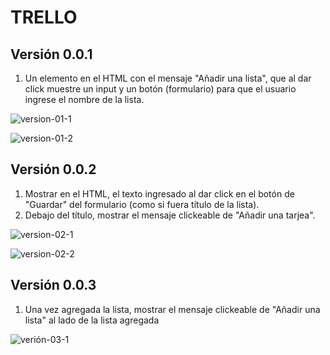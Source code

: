 TRELLO
======

## Versión 0.0.1

1. Un elemento en el HTML con el mensaje "Añadir una lista", que al dar click muestre un input y un botón (formulario) para que el usuario ingrese el nombre de la lista.

![version-01-1](http://3.1m.yt/8z2zoAK.png)

![version-01-2](http://4.1m.yt/sMk7fDn.png)

##  Versión 0.0.2

1. Mostrar en el HTML, el texto ingresado al dar click en el botón de "Guardar" del formulario (como si fuera título de la lista).
2.  Debajo del título, mostrar el mensaje clickeable de "Añadir una tarjea".

![version-02-1](http://2.1m.yt/cfaysND.png)

![version-02-2](http://1.1m.yt/bNbucw1.png)

## Versión 0.0.3

1. Una vez agregada la lista, mostrar el mensaje clickeable de "Añadir una lista" al lado de la lista agregada

![verión-03-1](http://4.1m.yt/D0onsNy.png)
